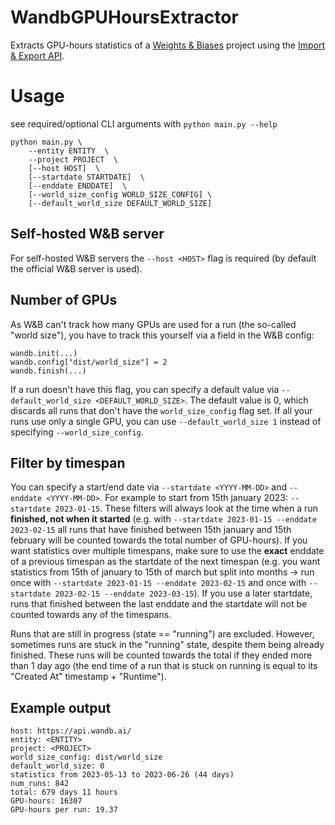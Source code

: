# WandbGPUHoursExtractor

Extracts GPU-hours statistics of a [Weights & Biases](https://wandb.ai) project using the [Import & Export API](https://docs.wandb.ai/ref/python/public-api/).

# Usage
see required/optional CLI arguments with `python main.py --help`
```
python main.py \ 
    --entity ENTITY  \
    --project PROJECT  \
    [--host HOST]  \
    [--startdate STARTDATE]  \
    [--enddate ENDDATE]  \
    [--world_size_config WORLD_SIZE_CONFIG] \
    [--default_world_size DEFAULT_WORLD_SIZE]
```

## Self-hosted W&B server
For self-hosted W&B servers the `--host <HOST>` flag is required (by default the official W&B server is used).

## Number of GPUs
As W&B can't track how many GPUs are used for a run (the so-called "world size"), you have to track this yourself via a field in the W&B config:
```
wandb.init(...)
wandb.config["dist/world_size"] = 2
wandb.finish(...)
```

If a run doesn't have this flag, you can specify a default value via `--default_world_size <DEFAULT_WORLD_SIZE>`.
The default value is 0, which discards all runs that don't have the `world_size_config` flag set.
If all your runs use only a single GPU, you can use `--default_world_size 1` instead of specifying `--world_size_config`.

## Filter by timespan
You can specify a start/end date via `--startdate <YYYY-MM-DD>` and `--enddate <YYYY-MM-DD>`. 
For example to start from 15th january 2023: `--startdate 2023-01-15`.
These filters will always look at the time when a run **finished, not when it started** 
(e.g. with `--startdate 2023-01-15 --enddate 2023-02-15` all runs that have finished between 15th january and 
15th february will be counted towards the total number of GPU-hours). If you want statistics over multiple timespans, make sure to 
use the **exact** enddate of a previous timespan as the startdate of the next timespan
(e.g. you want statistics from 15th of january to 15th of march but split into months -> run once with
`--startdate 2023-01-15 --enddate 2023-02-15` and once with `--startdate 2023-02-15 --enddate 2023-03-15`).
If you use a later startdate, runs that finished between the last enddate and the startdate will not be counted towards 
any of the timespans.

Runs that are still in progress (state == "running") are excluded.
However, sometimes runs are stuck in the "running" state, despite them being already finished.
These runs will be counted towards the total if they ended more than 1 day ago 
(the end time of a run that is stuck on running is equal to its "Created At" timestamp + "Runtime").
 

## Example output
```
host: https://api.wandb.ai/
entity: <ENTITY>
project: <PROJECT>
world_size_config: dist/world_size
default_world_size: 0
statistics from 2023-05-13 to 2023-06-26 (44 days)
num_runs: 842
total: 679 days 11 hours
GPU-hours: 16307
GPU-hours per run: 19.37
```

